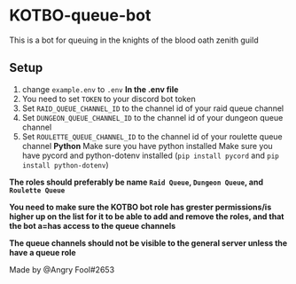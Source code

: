 # KOTBO-queue-bot
This is a bot for queuing in the knights of the blood oath zenith guild
## Setup
1. change `example.env` to `.env`
**In the .env file**
2. You need to set `TOKEN` to your discord bot token
3. Set `RAID_QUEUE_CHANNEL_ID` to the channel id of your raid queue channel
4. Set `DUNGEON_QUEUE_CHANNEL_ID` to the channel id of your dungeon queue channel
5. Set `ROULETTE_QUEUE_CHANNEL_ID` to the channel id of your roulette queue channel
**Python**
Make sure you have python installed
Make sure you have pycord and python-dotenv installed (`pip install pycord` and `pip install python-dotenv`)

**The roles should preferably be name `Raid Queue`, `Dungeon Queue`, and `Roulette Queue`**

**You need to make sure the KOTBO bot role has grester permissions/is higher up on the list for it to be able to add and remove the roles, and that the bot a=has access to the queue channels**

**The queue channels should not be visible to the general server unless the have a queue role**

Made by @Angry Fool#2653

